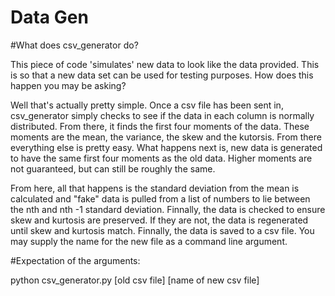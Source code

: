 # Data Gen

#What does csv_generator do?

This piece of code 'simulates' new data to look like the data provided.  This is so that a new data set can be used for testing purposes.  How does this happen you may be asking?

Well that's actually pretty simple.  Once a csv file has been sent in, csv_generator simply checks to see if the data in each column is normally distributed.  From there, it finds the first four moments of the data.  These moments are the mean, the variance, the skew and the kutorsis.  From there everything else is pretty easy.  What happens next is, new data is generated to have the same first four moments as the old data.  Higher moments are not guaranteed, but can still be roughly the same. 

From here, all that happens is the standard deviation from the mean is calculated and "fake" data is pulled from a list of numbers to lie between the nth and nth -1 standard deviation.  Finnally, the data is checked to ensure skew and kurtosis are preserved.  If they are not, the data is regenerated until skew and kurtosis match.  Finnally, the data is saved to a csv file.  You may supply the name for the new file as a command line argument.

#Expectation of the arguments:

python csv_generator.py [old csv file] [name of new csv file]
